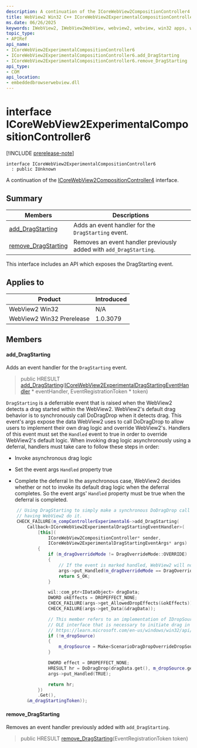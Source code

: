 ```yaml
---
description: A continuation of the ICoreWebView2CompositionController4 interface.
title: WebView2 Win32 C++ ICoreWebView2ExperimentalCompositionController6
ms.date: 06/26/2025
keywords: IWebView2, IWebView2WebView, webview2, webview, win32 apps, win32, edge, ICoreWebView2, ICoreWebView2Controller, browser control, edge html, ICoreWebView2ExperimentalCompositionController6
topic_type: 
- APIRef
api_name:
- ICoreWebView2ExperimentalCompositionController6
- ICoreWebView2ExperimentalCompositionController6.add_DragStarting
- ICoreWebView2ExperimentalCompositionController6.remove_DragStarting
api_type:
- COM
api_location:
- embeddedbrowserwebview.dll
---
```


# interface ICoreWebView2ExperimentalCompositionController6

[!INCLUDE [prerelease-note](../includes/prerelease-note.md)]

```
interface ICoreWebView2ExperimentalCompositionController6
  : public IUnknown
```

A continuation of the [ICoreWebView2CompositionController4](icorewebview2compositioncontroller4.md#icorewebview2compositioncontroller4) interface.

## Summary

 Members                        | Descriptions
--------------------------------|---------------------------------------------
[add_DragStarting](#add_dragstarting) | Adds an event handler for the `DragStarting` event.
[remove_DragStarting](#remove_dragstarting) | Removes an event handler previously added with `add_DragStarting`.

This interface includes an API which exposes the DragStarting event.

## Applies to

Product                         | Introduced
--------------------------------|---------------------------------------------
WebView2 Win32            |    N/A
WebView2 Win32 Prerelease |    1.0.3079

## Members

#### add_DragStarting

Adds an event handler for the `DragStarting` event.

> public HRESULT [add_DragStarting](#add_dragstarting)([ICoreWebView2ExperimentalDragStartingEventHandler](icorewebview2experimentaldragstartingeventhandler.md#icorewebview2experimentaldragstartingeventhandler) * eventHandler, EventRegistrationToken * token)

`DragStarting` is a deferrable event that is raised when the WebView2 detects a drag started within the WebView2. WebView2's default drag behavior is to synchronously call DoDragDrop when it detects drag. This event's args expose the data WebView2 uses to call DoDragDrop to allow users to implement their own drag logic and override WebView2's. Handlers of this event must set the `Handled` event to true in order to override WebView2's default logic. When invoking drag logic asynchronously using a deferral, handlers must take care to follow these steps in order:

* Invoke asynchronous drag logic

* Set the event args `Handled` property true

* Complete the deferral In the asynchronous case, WebView2 decides whether or not to invoke its default drag logic when the deferral completes. So the event args' `Handled` property must be true when the deferral is completed. 
```cpp
    // Using DragStarting to simply make a synchronous DoDragDrop call instead of
    // having WebView2 do it.
    CHECK_FAILURE(m_compControllerExperimental6->add_DragStarting(
        Callback<ICoreWebView2ExperimentalDragStartingEventHandler>(
            [this](
                ICoreWebView2CompositionController* sender,
                ICoreWebView2ExperimentalDragStartingEventArgs* args)
            {
                if (m_dragOverrideMode != DragOverrideMode::OVERRIDE)
                {
                    // If the event is marked handled, WebView2 will not execute its drag logic.
                    args->put_Handled(m_dragOverrideMode == DragOverrideMode::NOOP);
                    return S_OK;
                }

                wil::com_ptr<IDataObject> dragData;
                DWORD okEffects = DROPEFFECT_NONE;
                CHECK_FAILURE(args->get_AllowedDropEffects(&okEffects));
                CHECK_FAILURE(args->get_Data(&dragData));

                // This member refers to an implementation of IDropSource. It is an
                // OLE interface that is necessary to initiate drag in an application.
                // https://learn.microsoft.com/en-us/windows/win32/api/oleidl/nn-oleidl-idropsource
                if (!m_dropSource)
                {
                    m_dropSource = Make<ScenarioDragDropOverrideDropSource>();
                }

                DWORD effect = DROPEFFECT_NONE;
                HRESULT hr = DoDragDrop(dragData.get(), m_dropSource.get(), okEffects, &effect);
                args->put_Handled(TRUE);

                return hr;
            })
            .Get(),
        &m_dragStartingToken));
```

#### remove_DragStarting

Removes an event handler previously added with `add_DragStarting`.

> public HRESULT [remove_DragStarting](#remove_dragstarting)(EventRegistrationToken token)

